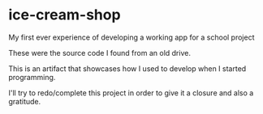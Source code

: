 # ice-cream-shop
My first ever experience of developing a working app for a school project

These were the source code I found from an old drive.

This is an artifact that showcases how I used to develop when I started programming.

I'll try to redo/complete this project in order to give it a closure and also a gratitude.

